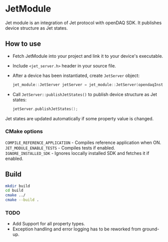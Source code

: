 # JetModule

Jet module is an integration of Jet protocol with openDAQ SDK. It publishes device structure as Jet states.

## How to use

- Fetch JetModule into your project and link it to your device's executable.
- Include `<jet_server.h>` header in your source file.
- After a device has been instantiated, create `JetServer` object:
  
  ```c++
  jet_module::JetServer jetServer = jet_module::JetServer(opendaqInstance);
  ```

- Call `JetServer::publishJetStates()` to publish device structure as Jet states:

  ```c++
  jetServer.publishJetStates();
  ```

Jet states are updated automatically if some property value is changed.

### CMake options

`COMPILE_REFERENCE_APPLICATION` - Compiles reference application when ON.\
`JET_MODULE_ENABLE_TESTS` - Compiles tests if enabled.\
`IGNORE_INSTALLED_SDK` - Ignores loccally installed SDK and fetches it if enabled.

## Build

```bash
mkdir build
cd build
cmake ../
cmake --build .
```

### TODO

- Add Support for all property types.
- Exception handling and error logging has to be reworked from ground-up.
